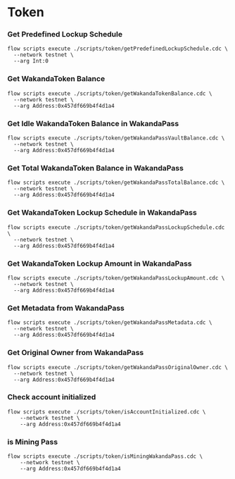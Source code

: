# Token
### Get Predefined Lockup Schedule
```
flow scripts execute ./scripts/token/getPredefinedLockupSchedule.cdc \
  --network testnet \
  --arg Int:0
```

### Get WakandaToken Balance
```
flow scripts execute ./scripts/token/getWakandaTokenBalance.cdc \
  --network testnet \
  --arg Address:0x457df669b4f4d1a4
```

### Get Idle WakandaToken Balance in WakandaPass
```
flow scripts execute ./scripts/token/getWakandaPassVaultBalance.cdc \
  --network testnet \
  --arg Address:0x457df669b4f4d1a4
```

### Get Total WakandaToken Balance in WakandaPass
```
flow scripts execute ./scripts/token/getWakandaPassTotalBalance.cdc \
  --network testnet \
  --arg Address:0x457df669b4f4d1a4
```

### Get WakandaToken Lockup Schedule in WakandaPass
```
flow scripts execute ./scripts/token/getWakandaPassLockupSchedule.cdc \
  --network testnet \
  --arg Address:0x457df669b4f4d1a4
```

### Get WakandaToken Lockup Amount in WakandaPass
```
flow scripts execute ./scripts/token/getWakandaPassLockupAmount.cdc \
  --network testnet \
  --arg Address:0x457df669b4f4d1a4
```

### Get Metadata from WakandaPass
```
flow scripts execute ./scripts/token/getWakandaPassMetadata.cdc \
  --network testnet \
  --arg Address:0x457df669b4f4d1a4
```

### Get Original Owner from WakandaPass
```
flow scripts execute ./scripts/token/getWakandaPassOriginalOwner.cdc \
  --network testnet \
  --arg Address:0x457df669b4f4d1a4
```

### Check account initialized
```
flow scripts execute ./scripts/token/isAccountInitialized.cdc \
    --network testnet \
    --arg Address:0x457df669b4f4d1a4
```

### is Mining Pass
```
flow scripts execute ./scripts/token/isMiningWakandaPass.cdc \
    --network testnet \
    --arg Address:0x457df669b4f4d1a4
```